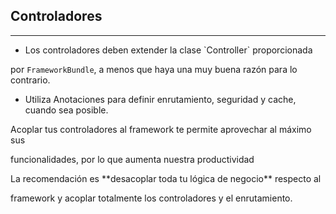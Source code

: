 ## Controladores
---------------

* <!-- .element: class="fragment" data-fragment-index="1" --> Los controladores deben extender la clase `Controller` proporcionada 
por `FrameworkBundle`, a menos que haya una muy buena razón para lo contrario.

* <!-- .element: class="fragment" data-fragment-index="2" --> Utiliza Anotaciones para definir enrutamiento, seguridad y cache, cuando sea posible.

<!-- .element: class="fragment" data-fragment-index="3" --> Acoplar tus controladores al framework te permite aprovechar al máximo sus 
funcionalidades, por lo que aumenta nuestra productividad

<!-- .element: class="fragment" data-fragment-index="3" --> La recomendación es **desacoplar toda tu lógica de negocio** respecto al 
framework y acoplar totalmente los controladores y el enrutamiento.

 
